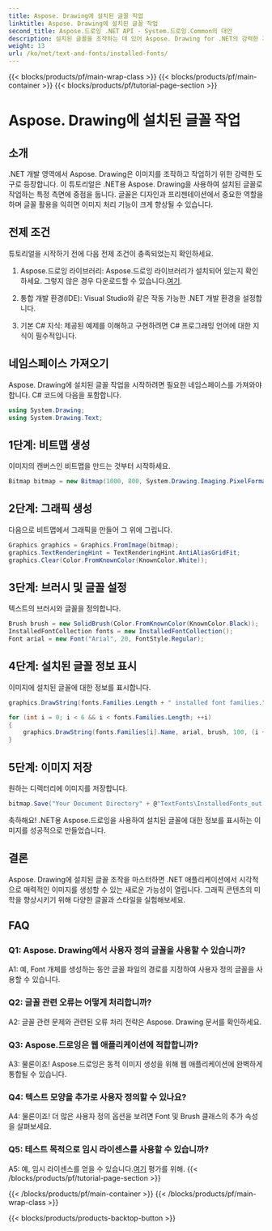 ```yaml
---
title: Aspose. Drawing에 설치된 글꼴 작업
linktitle: Aspose. Drawing에 설치된 글꼴 작업
second_title: Aspose.드로잉 .NET API - System.드로잉.Common의 대안
description: 설치된 글꼴을 조작하는 데 있어 Aspose. Drawing for .NET의 강력한 기능을 살펴보세요. 이 포괄적인 튜토리얼을 통해 이미지 처리 기술을 향상시키세요.
weight: 13
url: /ko/net/text-and-fonts/installed-fonts/
---
```


{{< blocks/products/pf/main-wrap-class >}}
{{< blocks/products/pf/main-container >}}
{{< blocks/products/pf/tutorial-page-section >}}

# Aspose. Drawing에 설치된 글꼴 작업

## 소개

.NET 개발 영역에서 Aspose. Drawing은 이미지를 조작하고 작업하기 위한 강력한 도구로 등장합니다. 이 튜토리얼은 .NET용 Aspose. Drawing을 사용하여 설치된 글꼴로 작업하는 특정 측면에 중점을 둡니다. 글꼴은 디자인과 프리젠테이션에서 중요한 역할을 하며 글꼴 활용을 익히면 이미지 처리 기능이 크게 향상될 수 있습니다.

## 전제 조건

튜토리얼을 시작하기 전에 다음 전제 조건이 충족되었는지 확인하세요.

1.  Aspose.드로잉 라이브러리: Aspose.드로잉 라이브러리가 설치되어 있는지 확인하세요. 그렇지 않은 경우 다운로드할 수 있습니다.[여기](https://releases.aspose.com/drawing/net/).

2. 통합 개발 환경(IDE): Visual Studio와 같은 작동 가능한 .NET 개발 환경을 설정합니다.

3. 기본 C# 지식: 제공된 예제를 이해하고 구현하려면 C# 프로그래밍 언어에 대한 지식이 필수적입니다.

## 네임스페이스 가져오기

Aspose. Drawing에 설치된 글꼴 작업을 시작하려면 필요한 네임스페이스를 가져와야 합니다. C# 코드에 다음을 포함합니다.

```csharp
using System.Drawing;
using System.Drawing.Text;
```

## 1단계: 비트맵 생성

이미지의 캔버스인 비트맵을 만드는 것부터 시작하세요.

```csharp
Bitmap bitmap = new Bitmap(1000, 800, System.Drawing.Imaging.PixelFormat.Format32bppPArgb);
```

## 2단계: 그래픽 생성

다음으로 비트맵에서 그래픽을 만들어 그 위에 그립니다.

```csharp
Graphics graphics = Graphics.FromImage(bitmap);
graphics.TextRenderingHint = TextRenderingHint.AntiAliasGridFit;
graphics.Clear(Color.FromKnownColor(KnownColor.White));
```

## 3단계: 브러시 및 글꼴 설정

텍스트의 브러시와 글꼴을 정의합니다.

```csharp
Brush brush = new SolidBrush(Color.FromKnownColor(KnownColor.Black));
InstalledFontCollection fonts = new InstalledFontCollection();
Font arial = new Font("Arial", 20, FontStyle.Regular);
```

## 4단계: 설치된 글꼴 정보 표시

이미지에 설치된 글꼴에 대한 정보를 표시합니다.

```csharp
graphics.DrawString(fonts.Families.Length + " installed font families.", arial, brush, 100, 100);

for (int i = 0; i < 6 && i < fonts.Families.Length; ++i)
{
    graphics.DrawString(fonts.Families[i].Name, arial, brush, 100, (i + 2) * 100);
}
```

## 5단계: 이미지 저장

원하는 디렉터리에 이미지를 저장합니다.

```csharp
bitmap.Save("Your Document Directory" + @"TextFonts\InstalledFonts_out.png");
```

축하해요! .NET용 Aspose.드로잉을 사용하여 설치된 글꼴에 대한 정보를 표시하는 이미지를 성공적으로 만들었습니다.

## 결론

Aspose. Drawing에 설치된 글꼴 조작을 마스터하면 .NET 애플리케이션에서 시각적으로 매력적인 이미지를 생성할 수 있는 새로운 가능성이 열립니다. 그래픽 콘텐츠의 미학을 향상시키기 위해 다양한 글꼴과 스타일을 실험해보세요.

## FAQ

### Q1: Aspose. Drawing에서 사용자 정의 글꼴을 사용할 수 있습니까?

A1: 예, Font 개체를 생성하는 동안 글꼴 파일의 경로를 지정하여 사용자 정의 글꼴을 사용할 수 있습니다.

### Q2: 글꼴 관련 오류는 어떻게 처리합니까?

A2: 글꼴 관련 문제와 관련된 오류 처리 전략은 Aspose. Drawing 문서를 확인하세요.

### Q3: Aspose.드로잉은 웹 애플리케이션에 적합합니까?

A3: 물론이죠! Aspose.드로잉은 동적 이미지 생성을 위해 웹 애플리케이션에 완벽하게 통합될 수 있습니다.

### Q4: 텍스트 모양을 추가로 사용자 정의할 수 있나요?

A4: 물론이죠! 더 많은 사용자 정의 옵션을 보려면 Font 및 Brush 클래스의 추가 속성을 살펴보세요.

### Q5: 테스트 목적으로 임시 라이센스를 사용할 수 있습니까?

 A5: 예, 임시 라이센스를 얻을 수 있습니다.[여기](https://purchase.aspose.com/temporary-license/) 평가를 위해.
{{< /blocks/products/pf/tutorial-page-section >}}

{{< /blocks/products/pf/main-container >}}
{{< /blocks/products/pf/main-wrap-class >}}

{{< blocks/products/products-backtop-button >}}
